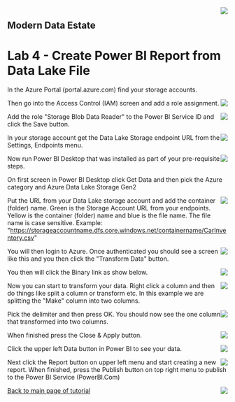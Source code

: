 <img style="float: right;" src="../../graphics/solutions-microsoft-logo-small.png">

## Modern Data Estate
# Lab 4 - Create Power BI Report from Data Lake File

In the Azure Portal (portal.azure.com) find your storage accounts.

<img style="float: right;" src="../../graphics/MDL_SelectStorageAccount.png">


Then go into the Access Control (IAM) screen and add a role assignment.

<img style="float: right;" src="../../graphics/MDF_StorageIAM.png">


Add the role "Storage Blob Data Reader" to the Power BI Service ID and click the Save button.

<img style="float: right;" src="../../graphics/MDF_StorageRoleAssignment.png">


In your storage account get the Data Lake Storage endpoint URL from the Settings, Endpoints menu.

<img style="float: right;" src="../../graphics/MDF_StorageEndpoint.png">


Now run Power BI Desktop that was installed as part of your pre-requisite steps.

On first screen in Power BI Desktop click Get Data and then pick the Azure category and Azure Data Lake Storage Gen2

<img style="float: right;" src="../../graphics/MDL_PBI_GetData.png">

Put the URL from your Data Lake storage account and add the container (folder) name.  Green is the Storage Account URL from your endpoints.
Yellow is the container (folder) name and blue is the file name.
The file name is case sensitive.  Example:  "https://storageaccountname.dfs.core.windows.net/containername/CarInventory.csv"

<img style="float: right;" src="../../graphics/MDL_PBI_URL_In_Color.png">

You will then login to Azure.  Once authenticated you should see a screen like this and you then click the "Transform Data" button.

<img style="float: right;" src="../../graphics/MDL_PBI_Transform.png">

You then will click the Binary link as show below.

<img style="float: right;" src="../../graphics/MDL_PBI_Binary.png">

Now you can start to transform your data. Right click a column and then do things like split a column or transform etc. In this example we are splitting the "Make" column
into two columns.

<img style="float: right;" src="../../graphics/MDL_PBI_TransformETL1.png">

Pick the delimiter and then press OK.  You should now see the one column that transformed into two columns.

<img style="float: right;" src="../../graphics/MDL_PBI_TransformETL2.png">

When finished press the Close & Apply button.

<img style="float: right;" src="../../graphics/MDL_PBI_Apply.png">

Click the upper left Data button in Power BI to see your data.

<img style="float: right;" src="../../graphics/MDL_PBI_Data.png">

Next click the Report button on upper left menu and start creating a new report.  When finished, press the Publish button on top right menu to publish to the Power BI Service (PowerBI.Com)

<img style="float: right;" src="../../graphics/MDL_PBI_Report.png">

[Back to main page of tutorial](https://github.com/krepko7/Modern-Data-Estate)